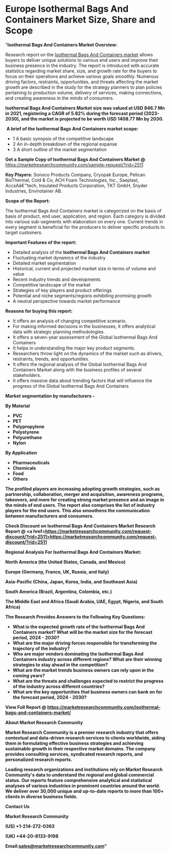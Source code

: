 # Europe Isothermal Bags And Containers Market Size, Share and Scope
"<strong>Isothermal Bags And Containers Market Overview:</strong>

Research report on the <a href=https://marketresearchcommunity.com/isothermal-bags-and-containers-market/>Isothermal Bags And Containers market</a> allows buyers to deliver unique solutions to various end users and improve their business presence in the industry. The report is introduced with accurate statistics regarding market share, size, and growth rate for the buyers to focus on their operations and achieve various goals smoothly. Numerous driving factors, restraints, opportunities, and threats affecting the market growth are described in the study for the strategy planners to plan policies pertaining to production volume, delivery of services, making connections, and creating awareness in the minds of consumers.

<strong>Isothermal Bags And Containers Market size was valued at USD 846.7 Mn in 2021, registering a CAGR of 5.82% during the forecast period (2023-2030), and the market is projected to be worth USD 1408.77 Mn by 2030.</strong>

 <Strong>A brief of the Isothermal Bags And Containers market scope:</Strong>
<ul>
 <li>1  A basic synopsis of the competitive landscape</li>
 <li>2  An in-depth breakdown of the regional expanse</li>
 <li>3  A short outline of the market segmentation</li>
</ul>
<strong>Get a Sample Copy of Isothermal Bags And Containers Market @ </b></strong><a href=https://marketresearchcommunity.com/sample-request/?rid=2511><u>https://marketresearchcommunity.com/sample-request/?rid=2511</u></a>

<strong>Key Players:</strong> 
Sonoco Products Company, Cryopak Europe, Pelican BioThermal, Cold &amp; Co, ACH Foam Technologies, Inc., Saeplast, AccsAâ€™tech, Insulated Products Corporation, TKT GmbH, Snyder Industries, Envirotainer AB.

<strong>Scope of the Report:</strong>

The Isothermal Bags And Containers market is categorized on the basis of basis of product, end user, application, and region. Each category is divided into various sub-segments with elaboration on every one. Current trends in every segment is beneficial for the producers to deliver specific products to target customers.

<strong><b>Important Features of the report:</b></strong>
<ul>
  <li>Detailed analysis of the <strong><b>Isothermal Bags And Containers </b></strong><strong><b>market</b></strong></li>
  <li>Fluctuating market dynamics of the industry</li>
  <li>Detailed market segmentation</li>
  <li>Historical, current and projected market size in terms of volume and value</li>
  <li>Recent industry trends and developments</li>
  <li>Competitive landscape of the market</li>
  <li>Strategies of key players and product offerings</li>
  <li>Potential and niche segments/regions exhibiting promising growth</li>
  <li>A neutral perspective towards market performance</li>
</ul>
<strong><b>Reasons for buying this report:</b></strong>
<ul>
  <li>It offers an analysis of changing competitive scenario.</li>
  <li>For making informed decisions in the businesses, it offers analytical data with strategic planning methodologies.</li>
  <li>It offers a seven-year assessment of the Global Isothermal Bags And Containers</li>
  <li>It helps in understanding the major key product segments.</li>
  <li>Researchers throw light on the dynamics of the market such as drivers, restraints, trends, and opportunities.</li>
  <li>It offers the regional analysis of the Global Isothermal Bags And Containers Market along with the business profiles of several stakeholders.</li>
  <li>It offers massive data about trending factors that will influence the progress of the Global Isothermal Bags And Containers</li>
</ul>

<strong>Market segmentation by manufacturers -</strong>


<strong><strong>By Material</strong></h4>
<ul>
 	<li>PVC</li>
 	<li>PET</li>
 	<li>Polypropylene</li>
 	<li>Polystyrene</li>
 	<li>Polyurethane</li>
 	<li>Nylon</li>
</ul>
<strong><strong>By Application</strong></h4>
<ul>
 	<li>Pharmaceuticals</li>
 	<li>Chemicals</li>
 	<li>Food</li>
 	<li>Others</li>
</ul>

The profiled players are increasing adopting growth strategies, such as partnership, collaboration, merger and acquisition, awareness programs, takeovers, and more for creating strong market presence and an image in the minds of end users. The report also comprises the list of industry players for the end users. This also smoothens the communication between manufacturers and consumers.

<strong><b>Check Discount on Isothermal Bags And Containers Market Research Report @ </b></strong><a href=https://marketresearchcommunity.com/request-discount/?rid=2511><u>https://marketresearchcommunity.com/request-discount/?rid=2511</u></a>

<strong>Regional Analysis For Isothermal Bags And Containers Market:</strong>

<strong>North America</strong> (the United States, Canada, and Mexico)

<strong>Europe</strong> (Germany, France, UK, Russia, and Italy)

<strong>Asia-Pacific</strong> (China, Japan, Korea, India, and Southeast Asia)

<strong>South America</strong> (Brazil, Argentina, Colombia, etc.)

<strong>The Middle East and Africa</strong> (Saudi Arabia, UAE, Egypt, Nigeria, and South Africa)

<strong>The Research Provides Answers to the Following Key Questions:</strong>
<ul>
 	<li>What is the expected growth rate of the Isothermal Bags And Containers market? What will be the market size for the forecast period, 2024 - 2030?</li>
 	<li>What are the major driving forces responsible for transforming the trajectory of the industry?</li>
 	<li>Who are major vendors dominating the Isothermal Bags And Containers industry across different regions? What are their winning strategies to stay ahead in the competition?</li>
 	<li>What are the market trends business owners can rely upon in the coming years?</li>
 	<li>What are the threats and challenges expected to restrict the progress of the industry across different countries?</li>
 	<li>What are the key opportunities that business owners can bank on for the forecast period, 2024 - 2030?</li>
</ul>

<strong>View Full Report @</strong> <a href=https://marketresearchcommunity.com/isothermal-bags-and-containers-market/>https://marketresearchcommunity.com/isothermal-bags-and-containers-market/</a>

<strong>About Market Research Community</strong>

Market Research Community is a premier research industry that offers contextual and data-driven research services to clients worldwide, aiding them in formulating effective business strategies and achieving sustainable growth in their respective market domains. The company provides consulting services, syndicated research reports, and personalized research reports.

Leading research organizations and institutions rely on Market Research Community's data to understand the regional and global commercial status. Our reports feature comprehensive analytical and statistical analyses of various industries in prominent countries around the world. We deliver over 30,000 unique and up-to-date reports to more than 100+ clients in diverse business fields.

<strong>Contact Us</strong>

<strong>Market Research Community</strong>

(US) +1-214-272-0393

(UK) +44-20-8133-9198

<strong>Email:</strong>sales@marketresearchcommunity.com"
